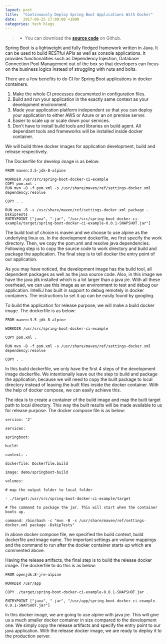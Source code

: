 ```yaml
---
layout: post
title:  "Continuously Deploy Spring Boot Applications With Docker"
date:   2017-06-25 17:00:00 +1000
categories: tech blogs
---
```

>* You can download the [**source code**](https://github.com/yang-zhang-syd/spring-boot-docker-ci-example) on Github.

Spring Boot is a lightweight and fully fledged framework written in Java. It can be used to build RESTful APIs as well as console applications. It provides functionalities such as Dependency Injection, Database Connection Pool Management out of the box so that developers can focus on the business logics instead of struggling with nuts and bolts.
<!--more-->
There are a few benefits to do CI for Spring Boot applications in docker containers.

1. Make the whole CI processes documented in configuration files.
2. Build and run your application in the exactly same context as your development environment.
3. Made your application platform independent so that you can deploy your application to either AWS or Azure or an on premise server.
4. Easier to scale up or scale down your services.
5. Don't have to install build tools and libraries on build agent. All dependant tools and frameworks will be installed inside docker container.

We will build three docker images for application development, build and release respectively.

The Dockerfile for develop image is as below:

```
FROM maven:3.5-jdk-8-alpine

WORKDIR /usr/src/spring-boot-docker-ci-example
COPY pom.xml .
RUN mvn -B -f pom.xml -s /usr/share/maven/ref/settings-docker.xml dependency:resolve

COPY . .

RUN mvn -B -s /usr/share/maven/ref/settings-docker.xml package -DskipTests
ENTRYPOINT ["java", "-jar", "/usr/src/spring-boot-docker-ci-example/target/spring-boot-docker-ci-example-0.0.1-SNAPSHOT.jar"]
```

The build tool of choice is maven and we choose to use alpine as the underlying linux os. In the development dockerfile, we first specify the work directory. Then, we copy the pom.xml and resolve java dependencies. Following step is to copy the source code to work directory and build and package the application. The final step is to tell docker the entry point of our application.

As you may have noticed, the development image has the build tool, all dependent packages as well as the java source code. Also, in this image we have the java jdk installed which is a lot larger than a java jre. With all these overhead, we can use this image as an environment to test and debug our application. IntelliJ has built in support to debug remotely in docker containers. The instructions to set it up can be easily found by googling.

To build the application for release purpose, we will make a build docker image. The dockerfile is as below:

```
FROM maven:3.5-jdk-8-alpine

WORKDIR /usr/src/spring-boot-docker-ci-example

COPY pom.xml .

RUN mvn -B -f pom.xml -s /usr/share/maven/ref/settings-docker.xml dependency:resolve

COPY . .
```

In this build dockerfile, we only have the first 4 steps of the development image dockerfile. We intentionally leave out the step to build and package the application, because we will need to copy the built package to local directory instead of leaving the built files inside the docker container. With the help of docker compose, we can easily achieve this.

The idea is to create a container of the build image and map the built target path to local directory. This way the built results will be made available to us for release purpose. The docker compose file is as below:

```
version: '2'

services:

springboot:

build:

context: .

dockerfile: Dockerfile.build

image: demo/springboot-build

volumes:

# map the output folder to local folder

- ./target:/usr/src/spring-boot-docker-ci-example/target

# The command to package the jar. This will start when the container boots up.

command: /bin/bash -c "mvn -B -s /usr/share/maven/ref/settings-docker.xml package -DskipTests"
```

In above docker compose file, we specified the build context, build dockerfile and image name. The important settings are volume mappings and the command to run after the docker container starts up which are commented above.

Having the release artifacts, the final step is to build the release docker image. The dockerfile to do this is as below:

```
FROM openjdk:8-jre-alpine

WORKDIR /usr/app

COPY ./target/spring-boot-docker-ci-example-0.0.1-SNAPSHOT.jar .

ENTRYPOINT ["java", "-jar", "/usr/app/spring-boot-docker-ci-example-0.0.1-SNAPSHOT.jar"]
```

In this docker image, we are going to use alpine with java jre. This will give us a much smaller docker container in size compared to the development one. We simply copy the release artifacts and specify the entry point to our java application. With the release docker image, we are ready to deploy it to the production server.